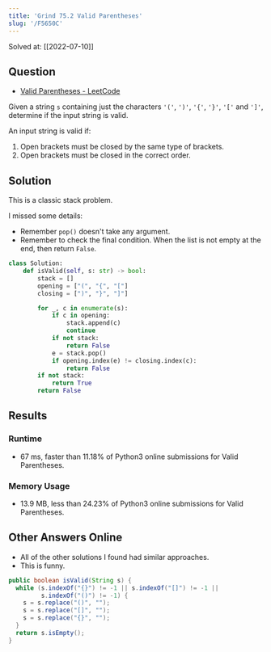 ```yaml
---
title: 'Grind 75.2 Valid Parentheses'
slug: '/F5650C'
---
```


Solved at: [[2022-07-10]]

## Question

- [Valid Parentheses - LeetCode](https://leetcode.com/problems/valid-parentheses/)

Given a string `s` containing just the characters `'('`, `')'`, `'{'`, `'}'`, `'['` and `']'`, determine if the input string is valid.

An input string is valid if:

1.  Open brackets must be closed by the same type of brackets.
2.  Open brackets must be closed in the correct order.

## Solution

This is a classic stack problem.

I missed some details:

- Remember `pop()` doesn't take any argument.
- Remember to check the final condition. When the list is not empty at the end, then return `False`.

```python
class Solution:
    def isValid(self, s: str) -> bool:
        stack = []
        opening = ["(", "{", "["]
        closing = [")", "}", "]"]

        for _, c in enumerate(s):
            if c in opening:
                stack.append(c)
                continue
            if not stack:
                return False
            e = stack.pop()
            if opening.index(e) != closing.index(c):
                return False
        if not stack:
            return True
        return False

```

## Results

### Runtime

- 67 ms, faster than 11.18% of Python3 online submissions for Valid Parentheses.

### Memory Usage

- 13.9 MB, less than 24.23% of Python3 online submissions for Valid Parentheses.

## Other Answers Online

- All of the other solutions I found had similar approaches.
- This is funny.

```java
public boolean isValid(String s) {
  while (s.indexOf("{}") != -1 || s.indexOf("[]") != -1 ||
         s.indexOf("()") != -1) {
    s = s.replace("()", "");
    s = s.replace("[]", "");
    s = s.replace("{}", "");
  }
  return s.isEmpty();
}
```
